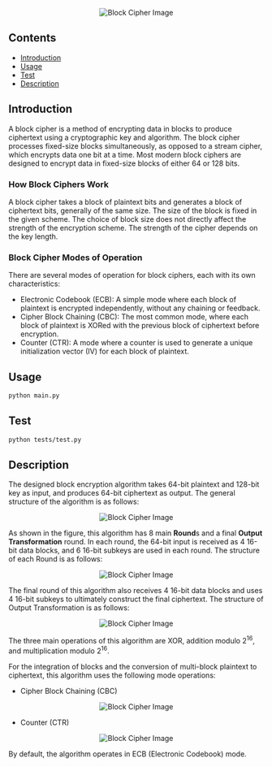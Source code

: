 <p align="center">
<img alt = "Block Cipher Image"
    src="https://imgs.search.brave.com/q-Pt0EhgNWnFfgFNgPyyLwGFON2k9pP0GqsFzY1fpoE/rs:fit:860:0:0/g:ce/aHR0cHM6Ly93d3cu/dHV0b3JpYWxzcG9p/bnQuY29tL2NyeXB0/b2dyYXBoeS9pbWFn/ZXMvYmxvY2tfY2lw/aGVyLmpwZw">
</p>


## Contents

- [Introduction](#introduction)
- [Usage](#usage)
- [Test](#Test)
- [Description](#description)

## Introduction
A block cipher is a method of encrypting data in blocks to produce ciphertext using a cryptographic key and algorithm. The block cipher processes fixed-size blocks simultaneously, as opposed to a stream cipher, which encrypts data one bit at a time. Most modern block ciphers are designed to encrypt data in fixed-size blocks of either 64 or 128 bits.

### How Block Ciphers Work

A block cipher takes a block of plaintext bits and generates a block of ciphertext bits, generally of the same size. The size of the block is fixed in the given scheme. The choice of block size does not directly affect the strength of the encryption scheme. The strength of the cipher depends on the key length.

### Block Cipher Modes of Operation

There are several modes of operation for block ciphers, each with its own characteristics:
+ Electronic Codebook (ECB): A simple mode where each block of plaintext is encrypted independently, without any chaining or feedback.
+ Cipher Block Chaining (CBC): The most common mode, where each block of plaintext is XORed with the previous block of ciphertext before encryption.
+ Counter (CTR): A mode where a counter is used to generate a unique initialization vector (IV) for each block of plaintext.


## Usage
```bash
python main.py
```

## Test
```bash
python tests/test.py
```

## Description
The designed block encryption algorithm takes 64-bit plaintext and 128-bit key as input, and produces 64-bit ciphertext as output. The general structure of the algorithm is as follows:
<p align="center">
<img alt = "Block Cipher Image"
    src="https://drive.google.com/uc?export=view&id=16PGbAgkTeLaTW96VJYVZz9ZcHPf-jWl5">
</p>

As shown in the figure, this algorithm has 8 main **Round**s and a final **Output Transformation** round. In each round, the 64-bit input is received as 4 16-bit data blocks, and 6 16-bit subkeys are used in each round. The structure of each Round is as follows:

<p align="center">
<img alt = "Block Cipher Image"
    src="https://drive.google.com/uc?export=view&id=">
</p>

The final round of this algorithm also receives 4 16-bit data blocks and uses 4 16-bit subkeys to ultimately construct the final ciphertext. The structure of Output Transformation is as follows:

<p align="center">
<img alt = "Block Cipher Image"
    src="https://drive.google.com/uc?export=view&id=1dPnm-63SGeUR_lbBTvYpOA_lyR2tlWfY">
</p>

The three main operations of this algorithm are XOR, addition modulo 2<sup>16</sup>, and multiplication modulo 2<sup>16</sup>.

For the integration of blocks and the conversion of multi-block plaintext to ciphertext, this algorithm uses the following mode operations:

+ Cipher Block Chaining (CBC)
<p align="center">
<img alt = "Block Cipher Image"
    src="https://drive.google.com/uc?export=view&id=1T8tQ7k5RmngL1RGqctE6GlOgKenKLsPV">
</p>

+ Counter (CTR)
<p align="center">
<img alt = "Block Cipher Image"
    src="https://drive.google.com/uc?export=view&id=1cC-y_ixISnbPhGK139nCbG7nr50qDAw2">
</p>

By default, the algorithm operates in ECB (Electronic Codebook) mode.
